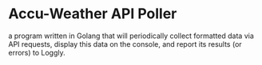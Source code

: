 # Accu-Weather API Poller
a program written in Golang that will periodically collect formatted data via API requests, display this data on the console, and report its results (or errors) to Loggly.
